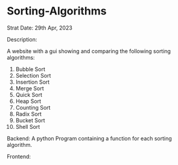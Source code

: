 # Sorting-Algorithms

Strat Date: 29th Apr, 2023

Description:

A website with a gui showing and comparing the following sorting algorithms:
1. Bubble Sort
2. Selection Sort
3. Insertion Sort
4. Merge Sort
5. Quick Sort
6. Heap Sort
7. Counting Sort
8. Radix Sort
9. Bucket Sort
10. Shell Sort

Backend:
A python Program containing a function for each sorting algorithm. 

Frontend:
